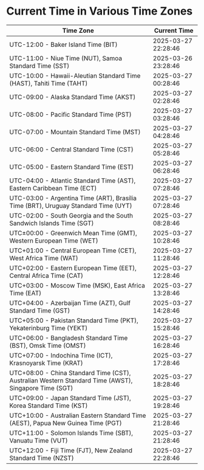 # Current Time in Various Time Zones

| Time Zone | Current Time |
|-----------|--------------|
| UTC-12:00 - Baker Island Time (BIT) | 2025-03-27 22:28:46 |
| UTC-11:00 - Niue Time (NUT), Samoa Standard Time (SST) | 2025-03-26 23:28:46 |
| UTC-10:00 - Hawaii-Aleutian Standard Time (HAST), Tahiti Time (TAHT) | 2025-03-27 00:28:46 |
| UTC-09:00 - Alaska Standard Time (AKST) | 2025-03-27 02:28:46 |
| UTC-08:00 - Pacific Standard Time (PST) | 2025-03-27 03:28:46 |
| UTC-07:00 - Mountain Standard Time (MST) | 2025-03-27 04:28:46 |
| UTC-06:00 - Central Standard Time (CST) | 2025-03-27 05:28:46 |
| UTC-05:00 - Eastern Standard Time (EST) | 2025-03-27 06:28:46 |
| UTC-04:00 - Atlantic Standard Time (AST), Eastern Caribbean Time (ECT) | 2025-03-27 07:28:46 |
| UTC-03:00 - Argentina Time (ART), Brasília Time (BRT), Uruguay Standard Time (UYT) | 2025-03-27 07:28:46 |
| UTC-02:00 - South Georgia and the South Sandwich Islands Time (SGT) | 2025-03-27 08:28:46 |
| UTC±00:00 - Greenwich Mean Time (GMT), Western European Time (WET) | 2025-03-27 10:28:46 |
| UTC+01:00 - Central European Time (CET), West Africa Time (WAT) | 2025-03-27 11:28:46 |
| UTC+02:00 - Eastern European Time (EET), Central Africa Time (CAT) | 2025-03-27 12:28:46 |
| UTC+03:00 - Moscow Time (MSK), East Africa Time (EAT) | 2025-03-27 13:28:46 |
| UTC+04:00 - Azerbaijan Time (AZT), Gulf Standard Time (GST) | 2025-03-27 14:28:46 |
| UTC+05:00 - Pakistan Standard Time (PKT), Yekaterinburg Time (YEKT) | 2025-03-27 15:28:46 |
| UTC+06:00 - Bangladesh Standard Time (BST), Omsk Time (OMST) | 2025-03-27 16:28:46 |
| UTC+07:00 - Indochina Time (ICT), Krasnoyarsk Time (KRAT) | 2025-03-27 17:28:46 |
| UTC+08:00 - China Standard Time (CST), Australian Western Standard Time (AWST), Singapore Time (SGT) | 2025-03-27 18:28:46 |
| UTC+09:00 - Japan Standard Time (JST), Korea Standard Time (KST) | 2025-03-27 19:28:46 |
| UTC+10:00 - Australian Eastern Standard Time (AEST), Papua New Guinea Time (PGT) | 2025-03-27 21:28:46 |
| UTC+11:00 - Solomon Islands Time (SBT), Vanuatu Time (VUT) | 2025-03-27 21:28:46 |
| UTC+12:00 - Fiji Time (FJT), New Zealand Standard Time (NZST) | 2025-03-27 22:28:46 |
